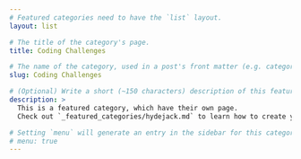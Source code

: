 ```yaml
---
# Featured categories need to have the `list` layout.
layout: list

# The title of the category's page.
title: Coding Challenges

# The name of the category, used in a post's front matter (e.g. category: <slug>).
slug: Coding Challenges

# (Optional) Write a short (~150 characters) description of this featured category.
description: >
  This is a featured category, which have their own page.
  Check out `_featured_categories/hydejack.md` to learn how to create your own.

# Setting `menu` will generate an entry in the sidebar for this category.
# menu: true
---
```

